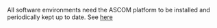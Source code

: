 All software environments need the ASCOM platform to be installed and periodically kept up to date. See [here](https://www.ascom-standards.org/Downloads/ScopeDrivers.htm) 